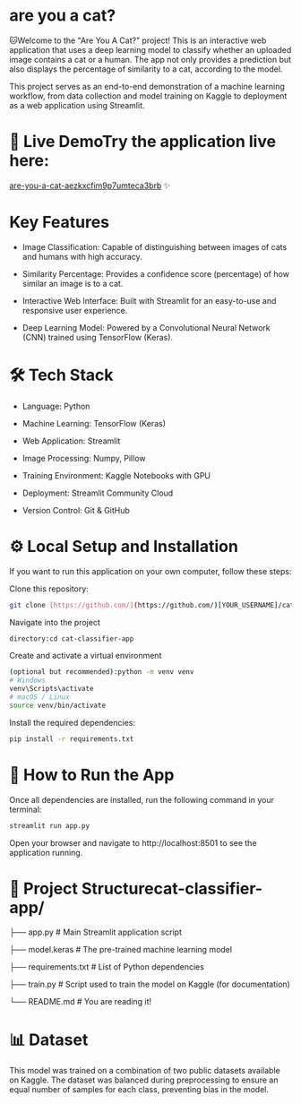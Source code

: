 # are you a cat?

🐱Welcome to the "Are You A Cat?" project! This is an interactive web application that uses a deep learning model to classify whether an uploaded image contains a cat or a human. The app not only provides a prediction but also displays the percentage of similarity to a cat, according to the model.

This project serves as an end-to-end demonstration of a machine learning workflow, from data collection and model training on Kaggle to deployment as a web application using Streamlit.


# 🚀 Live DemoTry the application live here:

[are-you-a-cat-aezkxcfim9p7umteca3brb](https://are-you-a-cat-aezkxcfim9p7umteca3brb.streamlit.app/) ✨ 


# Key Features

- Image Classification: Capable of distinguishing between images of cats and humans with high accuracy.

- Similarity Percentage: Provides a confidence score (percentage) of how similar an image is to a cat.

- Interactive Web Interface: Built with Streamlit for an easy-to-use and responsive user experience.

- Deep Learning Model: Powered by a Convolutional Neural Network (CNN) trained using TensorFlow (Keras).


# 🛠️ Tech Stack

- Language: Python

- Machine Learning: TensorFlow (Keras)

- Web Application: Streamlit

- Image Processing: Numpy, Pillow

- Training Environment: Kaggle Notebooks with GPU

- Deployment: Streamlit Community Cloud

- Version Control: Git & GitHub


# ⚙️ Local Setup and Installation

If you want to run this application on your own computer, follow these steps:

Clone this repository:
```bash
git clone [https://github.com/](https://github.com/)[YOUR_USERNAME]/cat-classifier-app.git 
```
Navigate into the project 
```bash
directory:cd cat-classifier-app
```
Create and activate a virtual environment 
```bash
(optional but recommended):python -m venv venv
# Windows
venv\Scripts\activate
# macOS / Linux
source venv/bin/activate
```
Install the required dependencies:
```bash
pip install -r requirements.txt
```


# 🏃 How to Run the App
Once all dependencies are installed, run the following command in your terminal:
```bash
streamlit run app.py
```
Open your browser and navigate to 
http://localhost:8501 to see the application running.


# 📂 Project Structurecat-classifier-app/
├── app.py              # Main Streamlit application script

├── model.keras         # The pre-trained machine learning model

├── requirements.txt    # List of Python dependencies

├── train.py            # Script used to train the model on Kaggle (for documentation)

└── README.md           # You are reading it!


# 📊 Dataset
This model was trained on a combination of two public datasets available on Kaggle. The dataset was balanced during preprocessing to ensure an equal number of samples for each class, preventing bias in the model.
